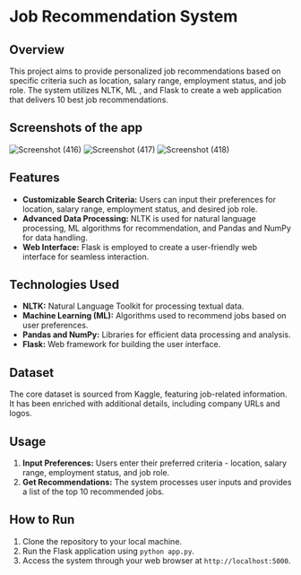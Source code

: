 # Job Recommendation System

## Overview

This project aims to provide personalized job recommendations based on specific criteria such as location, salary range, employment status, and job role. The system utilizes NLTK, ML , and Flask to create a web application that delivers 10 best job recommendations.

## Screenshots of the app
![Screenshot (416)](https://github.com/Upendra2003/JobRecommendationSystem/assets/96371563/7aeb9703-f907-455e-ae13-bfd244b341b7)
![Screenshot (417)](https://github.com/Upendra2003/JobRecommendationSystem/assets/96371563/65dd21cc-c9bf-4e63-8598-458e5e158613)
![Screenshot (418)](https://github.com/Upendra2003/JobRecommendationSystem/assets/96371563/0153580a-d151-43f7-a543-daf946cd43e4)


## Features

- **Customizable Search Criteria:** Users can input their preferences for location, salary range, employment status, and desired job role.
- **Advanced Data Processing:** NLTK is used for natural language processing, ML algorithms for recommendation, and Pandas and NumPy for data handling.
- **Web Interface:** Flask is employed to create a user-friendly web interface for seamless interaction.

## Technologies Used

- **NLTK:** Natural Language Toolkit for processing textual data.
- **Machine Learning (ML):** Algorithms used to recommend jobs based on user preferences.
- **Pandas and NumPy:** Libraries for efficient data processing and analysis.
- **Flask:** Web framework for building the user interface.

## Dataset

The core dataset is sourced from Kaggle, featuring job-related information. It has been enriched with additional details, including company URLs and logos.

## Usage

1. **Input Preferences:** Users enter their preferred criteria - location, salary range, employment status, and job role.
2. **Get Recommendations:** The system processes user inputs and provides a list of the top 10 recommended jobs.

## How to Run

1. Clone the repository to your local machine.
2. Run the Flask application using `python app.py`.
3. Access the system through your web browser at `http://localhost:5000`.

